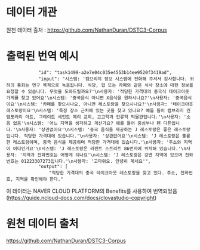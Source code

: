 
# 데이터 개관
원천 데이터 출처 : https://github.com/NathanDuran/DSTC3-Corpus    

    
# 출력된 번역 예시

```
            "id": "task1499-a2e7e04c035e4553b14ee9520f3419ad",
            "input": "시스템: '캠브리지 정보 시스템에 전화해 주셔서 감사합니다. 귀하의 통화는 연구 목적으로 녹음됩니다. 식당, 펍 또는 카페와 같은 식사 장소에 대한 정보를 요청할 수 있습니다. 무엇을 도와드릴까요?'\n사용자: '적당한 가격대의 중국식 테이크아웃 가게를 찾고 있어요'\n시스템: '중국음식 아니면 X음식을 원하시나요?'\n사용자: '중국음식이요'\n시스템: '카페를 찾으시나요, 아니면 레스토랑을 찾으시나요?'\n사용자: '테이크아웃 레스토랑이요'\n시스템: '특정 장소 근처에 있는 곳을 찾고 있나요? 예를 들어 캠브리지 컨템포러리 아트, 그레이트 세인트 메리 교회, 고고학과 인류학 박물관입니다.'\n사용자: '소음 없음'\n시스템: '어느 지역을 생각하고 계신가요? 예를 들어 중심부나 펜 디튼입니다.'\n사용자: '상관없어요'\n시스템: '중국 음식을 제공하는 J 레스토랑은 좋은 레스토랑입니다. 적당한 가격대에 있습니다.'\n사용자: '상관없어요'\n시스템: 'J 레스토랑은 훌륭한 레스토랑이며, 중국 음식을 제공하며 적당한 가격대에 있습니다.'\n사용자: '주소와 지역이 어디인가요'\n시스템: 'J 레스토랑은 리젠트 스트리트 86번지에 위치해 있습니다.'\n사용자: '지역과 전화번호는 어떻게 되나요'\n시스템: 'J 레스토랑은 강변 지역에 있으며 전화번호는 01223307273입니다.'\n사용자: '고마워요. 안녕히 계세요'",
            "output": [
                "적당한 가격대의 중국 테이크아웃 레스토랑을 찾고 있다. 주소, 전화번호, 지역을 확인해야 한다."
```

 이 데이터는 NAVER CLOUD PLATFORM의 Benefits를 사용하여 번역되었음    
(https://guide.ncloud-docs.com/docs/clovastudio-copyright)     

# 원천 데이터 출처   
https://github.com/NathanDuran/DSTC3-Corpus
